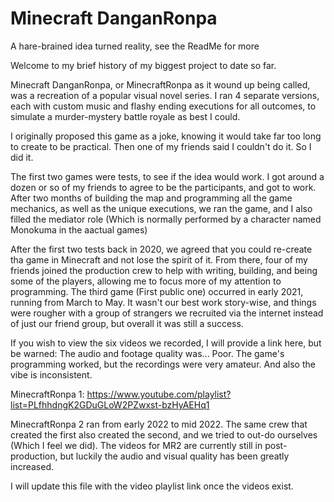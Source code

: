 # Minecraft DanganRonpa
 A hare-brained idea turned reality, see the ReadMe for more

Welcome to my brief history of my biggest project to date so far.

Minecraft DanganRonpa, or MinecraftRonpa as it wound up being called, was a recreation of a popular visual novel series. I ran 4 separate versions, each with custom music and flashy ending executions for all outcomes, to simulate a murder-mystery battle royale as best I could.

I originally proposed this game as a joke, knowing it would take far too long to create to be practical. Then one of my friends said I couldn't do it. So I did it.

The first two games were tests, to see if the idea would work. I got around a dozen or so of my friends to agree to be the participants, and got to work. After two months of building the map and programming all the game mechanics, as well as the unique executions, we ran the game, and I also filled the mediator role (Which is normally performed by a character named Monokuma in the aactual games)

After the first two tests back in 2020, we agreed that you could re-create tha game in Minecraft and not lose the spirit of it. From there, four of my friends joined the production crew to help with writing, building, and being some of the players, allowing me to focus more of my attention to programming. The third game (First public one) occurred in early 2021, running from March to May. It wasn't our best work story-wise, and things were rougher with a group of strangers we recruited via the internet instead of just our friend group, but overall it was still a success.

If you wish to view the six videos we recorded, I will provide a link here, but be warned: The audio and footage quality was... Poor. The game's programming worked, but the recordings were very amateur. And also the vibe is inconsistent.

MinecraftRonpa 1: https://www.youtube.com/playlist?list=PLfhhdngK2GDuGLoW2PZwxst-bzHyAEHq1

MinecraftRonpa 2 ran from early 2022 to mid 2022. The same crew that created the first also created the second, and we tried to out-do ourselves (Which I feel we did). The videos for MR2 are currently still in post-production, but luckily the audio and visual quality has been greatly increased.

I will update this file with the video playlist link once the videos exist.
